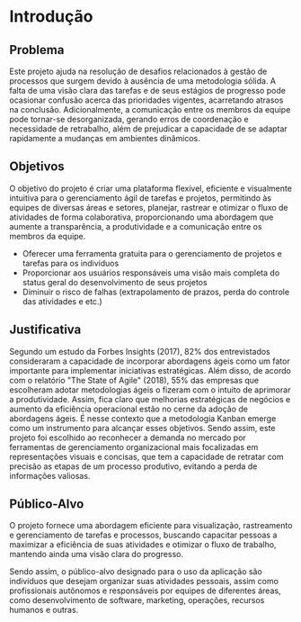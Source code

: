 # Introdução


## Problema

Este projeto ajuda na resolução de desafios relacionados à gestão de processos que surgem devido à ausência de uma metodologia sólida. A falta de uma visão clara das tarefas e de seus estágios de progresso pode ocasionar confusão acerca das prioridades vigentes, acarretando atrasos na conclusão. Adicionalmente, a comunicação entre os membros da equipe pode tornar-se desorganizada, gerando erros de coordenação e necessidade de retrabalho, além de prejudicar a capacidade de se adaptar rapidamente a mudanças em ambientes dinâmicos.

## Objetivos

O objetivo do projeto é criar uma plataforma flexível, eficiente e visualmente intuitiva para o gerenciamento ágil de tarefas e projetos, permitindo às equipes de diversas áreas e setores, planejar, rastrear e otimizar o fluxo de atividades de forma colaborativa, proporcionando uma abordagem que aumente a transparência, a produtividade e a comunicação entre os membros da equipe.

* Oferecer uma ferramenta gratuita para o gerenciamento de projetos e tarefas  para os indivíduos
* Proporcionar aos usuários responsáveis uma visão mais completa do status geral do desenvolvimento de seus projetos
* Diminuir o risco de falhas (extrapolamento de prazos, perda do controle das atividades e etc.)

## Justificativa

Segundo um estudo da Forbes Insights (2017), 82% dos entrevistados consideraram a capacidade de incorporar abordagens ágeis como um fator importante para implementar iniciativas estratégicas. Além disso, de acordo com o relatório "The State of Agile" (2018), 55% das empresas que escolheram adotar metodologias ágeis o fizeram com o intuito de aprimorar a produtividade. Assim, fica claro que melhorias estratégicas de negócios e aumento da eficiência operacional estão no cerne da adoção de abordagens ágeis. 
É nesse contexto que a metodologia Kanban emerge como um instrumento para alcançar esses objetivos. Sendo assim, este projeto foi escolhido ao reconhecer a demanda no mercado por ferramentas de gerenciamento organizacional mais focalizadas em representações visuais e concisas, que tem a capacidade de retratar com precisão as etapas de um processo produtivo, evitando a perda de informações valiosas.

## Público-Alvo

O projeto fornece uma abordagem eficiente para visualização, rastreamento e gerenciamento de tarefas e processos, buscando capacitar pessoas a maximizar a eficiência de suas atividades e otimizar o fluxo de trabalho, mantendo ainda uma visão clara do progresso.

Sendo assim, o público-alvo designado para o uso da aplicação são indivíduos que desejam organizar suas atividades pessoais, assim como profissionais autônomos e responsáveis por equipes de diferentes áreas, como desenvolvimento de software, marketing, operações, recursos humanos e outras.
